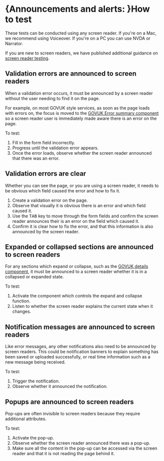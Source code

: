 # {Announcements and alerts: }How to test

These tests can be conducted using any screen reader. If you're on a Mac, we recommend using Voiceover. If you're on a PC you can use NVDA or Narrator.

If you are new to screen readers, we have published additional guidance on [screen reader testing](https://accessibility-manual.dwp.gov.uk/best-practice/screen-reader-testing).

## Validation errors are announced to screen readers
When a validation error occurs, it must be announced by a screen reader without the user needing to find it on the page. 

For example, on most GOVUK style services, as soon as the page loads with errors on, the focus is moved to the [GOVUK Error summary component](https://design-system.service.gov.uk/components/error-summary/) so a screen reader user is immediately made aware there is an error on the page.

To test:
1. Fill in the form field incorrectly.
2. Progress until the validation error appears.
3. Once the error loads, observe whether the screen reader announced that there was an error.

## Validation errors are clear
Whether you can see the page, or you are using a screen reader, it needs to be obvious which field caused the error and how to fix it.

1. Create a validation error on the page.
2. Observe that visually it is obvious there is an error and which field caused it.
2. Use the <kbd>TAB</kbd> key to move through the form fields and confirm the screen reader announces their is an error on the field which caused it.
5. Confirm it is clear how to fix the error, and that this information is also announced by the screen reader.

## Expanded or collapsed sections are announced to screen readers
For any sections which expand or collapse, such as the [GOVUK details component](https://design-system.service.gov.uk/components/details/), it must be announced to a screen reader whether it is in a collapsed or expanded state.

To test:
1. Activate the component which controls the expand and collapse function.
2. Listen to whether the screen reader explains the current state when it changes.

## Notification messages are announced to screen readers
Like error messages, any other notifications also need to be announced by screen readers. This could be notification banners to explain something has been saved or uploaded successfully, or real time information such as a new message being received.

To test:
1. Trigger the notification.
2. Observe whether it announced the notification.

## Popups are announced to screen readers
Pop-ups are often invisible to screen readers because they require additional attributes. 

To test:
1. Activate the pop-up.
2. Observe whether the screen reader announced there was a pop-up.
3. Make sure all the content in the pop-up can be accessed via the screen reader and that it is not reading the page behind it.